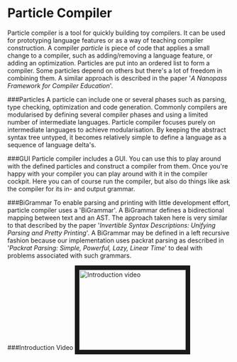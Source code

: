 Particle Compiler
===============

Particle compiler is a tool for quickly building toy compilers. It can be used for prototyping language features or as a way of teaching compiler construction.
A compiler *particle* is piece of code that applies a small change to a compiler, such as adding/removing a language feature, or adding an optimization. Particles are put into an ordered list to form a compiler. Some particles depend on others but there's a lot of freedom in combining them. A similar approach is described in the paper '*A Nanopass Framework for Compiler Education*'.

###Particles
A particle can include one or several phases such as parsing, type checking, optimization and code generation.
Commonly compilers are modularised by defining several compiler phases and using a limited number of intermediate languages.
Particle compiler focuses purely on intermediate languages to achieve modularisation.
By keeping the abstract syntax tree untyped, it becomes relatively simple to define a language as a sequence of language delta's.

###GUI
Particle compiler includes a GUI. You can use this to play around with the defined particles and construct a compiler from them.
Once you're happy with your compiler you can play around with it in the compiler cockpit. Here you can of course run the compiler,
but also do things like ask the compiler for its in- and output grammar.

###BiGrammar
To enable parsing and printing with little development effort, particle compiler uses a 'BiGrammar'.
A BiGrammar defines a bidirectional mapping between text and an AST.
The approach taken here is very similar to that described by the paper '*Invertible Syntax Descriptions: Unifying Parsing and Pretty Printing*'.
A BiGrammar may be defined in a left recursive fashion because our implementation uses packrat parsing as described in
'*Packrat Parsing: Simple, Powerful, Lazy, Linear Time*' to deal with problems associated with such grammars.

###Introduction Video
<a href="http://www.youtube.com/watch?feature=player_embedded&v=IHFHcf61g-k
" target="_blank"><img src="http://img.youtube.com/vi/IHFHcf61g-k/0.jpg" 
alt="Introduction video" width="240" height="180" border="10" /></a>
